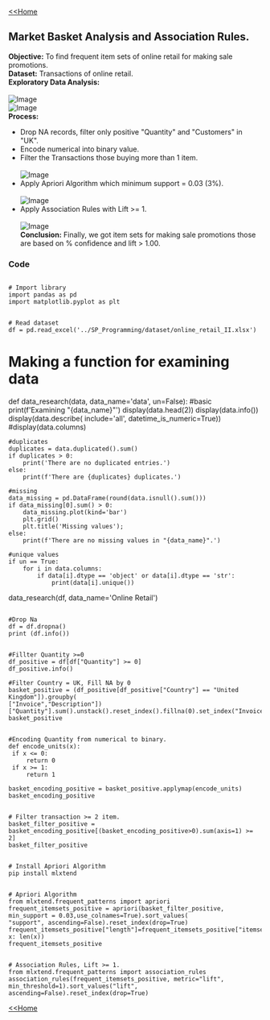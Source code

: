 [<<Home](https://pakkawatk.github.io/portfolio)<br />
## Market Basket Analysis and Association Rules.
**Objective:** To find frequent item sets of online retail for making sale promotions.<br />
**Dataset:** Transactions of online retail.<br />
**Exploratory Data Analysis:**<br /><br />
![Image](https://github.com/Pakkawatk/portfolio/blob/gh-pages/img/py_MBA1.PNG?raw=true)<br />
![Image](https://github.com/Pakkawatk/portfolio/blob/gh-pages/img/py_MBA2.PNG?raw=true)<br />
**Process:**<br />
  - Drop NA records, filter only positive "Quantity" and "Customers" in "UK".<br />
  - Encode numerical into binary value.<br />
  - Filter the Transactions those buying more than 1 item.<br /><br />
![Image](https://github.com/Pakkawatk/portfolio/blob/gh-pages/img/py_MBA3.PNG?raw=true)<br />
  - Apply Apriori Algorithm which minimum support = 0.03 (3%).<br /><br />
![Image](https://github.com/Pakkawatk/portfolio/blob/gh-pages/img/py_MBA4.PNG?raw=true)<br />
  - Apply Association Rules with Lift >= 1.<br /><br />
![Image](https://github.com/Pakkawatk/portfolio/blob/gh-pages/img/py_MBA5.PNG?raw=true)<br />
**Conclusion:** Finally, we got item sets for making sale promotions those are based on % confidence and lift > 1.00.<br />

### Code

```

# Import library 
import pandas as pd
import matplotlib.pyplot as plt

```

```

# Read dataset 
df = pd.read_excel('../SP_Programming/dataset/online_retail_II.xlsx')

```

# Making a function for examining data
def data_research(data, data_name='data', un=False):
    #basic
    print(f'Examining "{data_name}"')
    display(data.head(2))
    display(data.info())
    display(data.describe( include='all', datetime_is_numeric=True))
    #display(data.columns)
    
    #duplicates
    duplicates = data.duplicated().sum()
    if duplicates > 0:
        print('There are no duplicated entries.')
    else:
        print(f'There are {duplicates} duplicates.')
        
    #missing
    data_missing = pd.DataFrame(round(data.isnull().sum()))
    if data_missing[0].sum() > 0:
        data_missing.plot(kind='bar')
        plt.grid()
        plt.title('Missing values');
    else:
        print(f'There are no missing values in "{data_name}".')
    
    #unique values
    if un == True:
        for i in data.columns:
            if data[i].dtype == 'object' or data[i].dtype == 'str':
                print(data[i].unique())
data_research(df, data_name='Online Retail')

```

#Drop Na
df = df.dropna() 
print (df.info())

```

```

#Fillter Quantity >=0
df_positive = df[df["Quantity"] >= 0] 
df_positive.info()

```

```
#Filter Country = UK, Fill NA by 0
basket_positive = (df_positive[df_positive["Country"] == "United Kingdom"]).groupby( 
["Invoice","Description"])["Quantity"].sum().unstack().reset_index().fillna(0).set_index("Invoice") 
basket_positive

```

```

#Encoding Quantity from numerical to binary.
def encode_units(x): 
 if x <= 0: 
     return 0 
 if x >= 1: 
     return 1 
 
basket_encoding_positive = basket_positive.applymap(encode_units) 
basket_encoding_positive

```

```

# Filter transaction >= 2 item.
basket_filter_positive = basket_encoding_positive[(basket_encoding_positive>0).sum(axis=1) >= 2] 
basket_filter_positive

```

```

# Install Apriori Algorithm
pip install mlxtend

```

```

# Apriori Algorithm
from mlxtend.frequent_patterns import apriori 
frequent_itemsets_positive = apriori(basket_filter_positive, min_support = 0.03,use_colnames=True).sort_values(
"support", ascending=False).reset_index(drop=True) 
frequent_itemsets_positive["length"]=frequent_itemsets_positive["itemsets"].apply(lambda x: len(x)) 
frequent_itemsets_positive

```

```

# Association Rules, Lift >= 1.
from mlxtend.frequent_patterns import association_rules 
association_rules(frequent_itemsets_positive, metric="lift", min_threshold=1).sort_values("lift", 
ascending=False).reset_index(drop=True)

```

[<<Home](https://pakkawatk.github.io/portfolio)<br />
